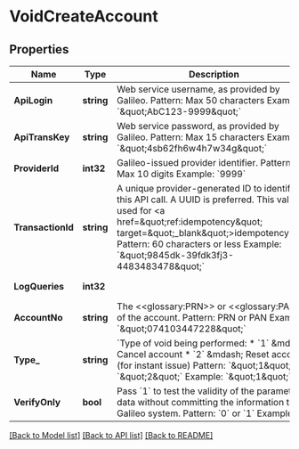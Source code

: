 # VoidCreateAccount

## Properties
Name | Type | Description | Notes
------------ | ------------- | ------------- | -------------
**ApiLogin** | **string** | Web service username, as provided by Galileo. Pattern: Max 50 characters Example: &#x60;\&quot;AbC123-9999\&quot;&#x60; | [optional] [default to AbC123-9999]
**ApiTransKey** | **string** | Web service password, as provided by Galileo. Pattern: Max 15 characters Example: &#x60;\&quot;4sb62fh6w4h7w34g\&quot;&#x60; | [optional] [default to 4sb62fh6w4h7w34g]
**ProviderId** | **int32** | Galileo-issued provider identifier. Pattern: Max 10 digits Example: &#x60;9999&#x60; | [optional] [default to 9999]
**TransactionId** | **string** | A unique provider-generated ID to identify this API call. A UUID is preferred. This value is used for &lt;a href&#x3D;\&quot;ref:idempotency\&quot; target&#x3D;\&quot;_blank\&quot;&gt;idempotency&lt;/a&gt;. Pattern: 60 characters or less Example: &#x60;\&quot;9845dk-39fdk3fj3-4483483478\&quot;&#x60; | [default to 123e4567-e89b-12d3-a456-426614174000]
**LogQueries** | **int32** |  | [optional] [default to LOG_QUERIES.0_]
**AccountNo** | **string** | The &lt;&lt;glossary:PRN&gt;&gt; or &lt;&lt;glossary:PAN&gt;&gt; of the account. Pattern: PRN or PAN Example: &#x60;\&quot;074103447228\&quot;&#x60; | [optional] [default to null]
**Type_** | **string** | &#x60;Type of void being performed: * &#x60;1&#x60; &amp;mdash; Cancel account * &#x60;2&#x60; &amp;mdash; Reset account (for instant issue)  Pattern: &#x60;\&quot;1\&quot;&#x60; or &#x60;\&quot;2\&quot;&#x60; Example: &#x60;\&quot;1\&quot;&#x60; | [default to TYPE_.1_]
**VerifyOnly** | **bool** | Pass &#x60;1&#x60; to test the validity of the parameter data without committing the information to the Galileo system. Pattern: &#x60;0&#x60; or &#x60;1&#x60; Example: &#x60;0&#x60; | [optional] [default to null]

[[Back to Model list]](../README.md#documentation-for-models) [[Back to API list]](../README.md#documentation-for-api-endpoints) [[Back to README]](../README.md)


